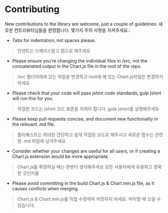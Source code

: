 Contributing
============

New contributions to the library are welcome, just a couple of guidelines:
새로운 컨트리뷰터님들을 환영합니다. 몇가지 주의 사항을 지켜주세요.:

 * Tabs for indentation, not spaces please.
 > 인덴트는 스페이스말고 탭으로 해주세요
 
 * Please ensure you're changing the individual files in /src, not the concatenated output in the Chart.js file in the root of the repo.
 > /src 폴더아래에 있는 파일을 변경하고 root에 에 있는 Chart.js파일은 변경하지마세요
 
 * Please check that your code will pass jshint code standards, gulp jshint will run this for you.
 > 작업한 코드는 jshint 코드 표준을 지켜야 합니다. gulp jshint를 실행해주세요
 
 * Please keep pull requests concise, and document new functionality in the relevant .md file.
 > 풀리퀘스트는 최대한 간단하고 쉽게 작업된 코드로 해주시고 새로운 함수는 관련된 .md 파일에 남겨주세요
 
 * Consider whether your changes are useful for all users, or if creating a Chart.js extension would be more appropriate.
 > Chart.js를 확장하실 때는 한번더 생각해주세요 모든 사용자에게 유용하고 정확한 것인지를
 
 * Please avoid committing in the build Chart.js & Chart.min.js file, as it causes conflicts when merging.
 > Chart.js & Chart.min.js를 직접 수정하여 커밋하지 마세요. 머지할 때 꼬일 수 있습니다. 
